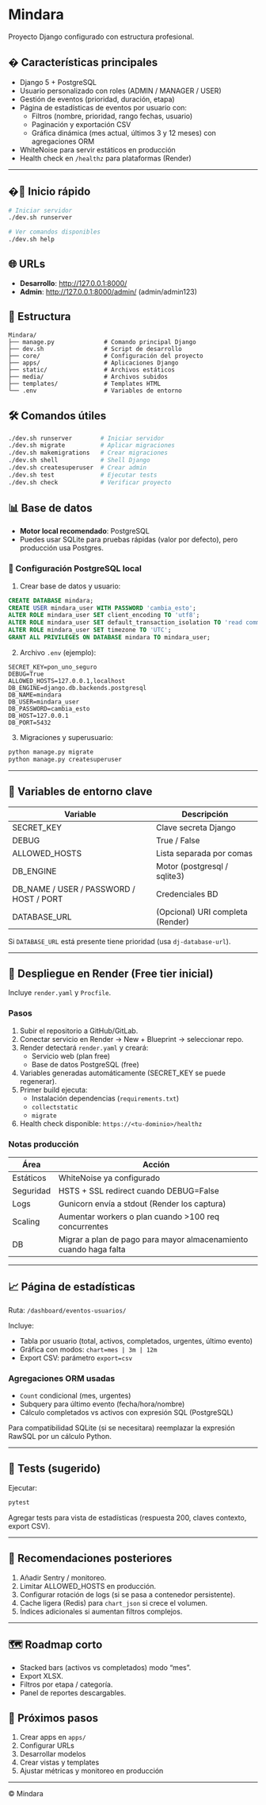 # Mindara

Proyecto Django configurado con estructura profesional.

## � Características principales

- Django 5 + PostgreSQL
- Usuario personalizado con roles (ADMIN / MANAGER / USER)
- Gestión de eventos (prioridad, duración, etapa)
- Página de estadísticas de eventos por usuario con:
	- Filtros (nombre, prioridad, rango fechas, usuario)
	- Paginación y exportación CSV
	- Gráfica dinámica (mes actual, últimos 3 y 12 meses) con agregaciones ORM
- WhiteNoise para servir estáticos en producción
- Health check en `/healthz` para plataformas (Render)

---

## �🚀 Inicio rápido

```bash
# Iniciar servidor
./dev.sh runserver

# Ver comandos disponibles
./dev.sh help
```

## 🌐 URLs

- **Desarrollo**: http://127.0.0.1:8000/
- **Admin**: http://127.0.0.1:8000/admin/ (admin/admin123)

## 📁 Estructura

```
Mindara/
├── manage.py              # Comando principal Django
├── dev.sh                 # Script de desarrollo
├── core/                  # Configuración del proyecto
├── apps/                  # Aplicaciones Django
├── static/                # Archivos estáticos
├── media/                 # Archivos subidos
├── templates/             # Templates HTML
└── .env                   # Variables de entorno
```

## 🛠️ Comandos útiles

```bash
./dev.sh runserver        # Iniciar servidor
./dev.sh migrate          # Aplicar migraciones
./dev.sh makemigrations   # Crear migraciones
./dev.sh shell            # Shell Django
./dev.sh createsuperuser  # Crear admin
./dev.sh test             # Ejecutar tests
./dev.sh check            # Verificar proyecto
```

## 📊 Base de datos

- **Motor local recomendado**: PostgreSQL
- Puedes usar SQLite para pruebas rápidas (valor por defecto), pero producción usa Postgres.

### 🔧 Configuración PostgreSQL local

1. Crear base de datos y usuario:
```sql
CREATE DATABASE mindara;
CREATE USER mindara_user WITH PASSWORD 'cambia_esto';
ALTER ROLE mindara_user SET client_encoding TO 'utf8';
ALTER ROLE mindara_user SET default_transaction_isolation TO 'read committed';
ALTER ROLE mindara_user SET timezone TO 'UTC';
GRANT ALL PRIVILEGES ON DATABASE mindara TO mindara_user;
```
2. Archivo `.env` (ejemplo):
```
SECRET_KEY=pon_uno_seguro
DEBUG=True
ALLOWED_HOSTS=127.0.0.1,localhost
DB_ENGINE=django.db.backends.postgresql
DB_NAME=mindara
DB_USER=mindara_user
DB_PASSWORD=cambia_esto
DB_HOST=127.0.0.1
DB_PORT=5432
```
3. Migraciones y superusuario:
```bash
python manage.py migrate
python manage.py createsuperuser
```

---

## 🌱 Variables de entorno clave

| Variable | Descripción |
|----------|-------------|
| SECRET_KEY | Clave secreta Django |
| DEBUG | True / False |
| ALLOWED_HOSTS | Lista separada por comas |
| DB_ENGINE | Motor (postgresql / sqlite3) |
| DB_NAME / USER / PASSWORD / HOST / PORT | Credenciales BD |
| DATABASE_URL | (Opcional) URI completa (Render) |

Si `DATABASE_URL` está presente tiene prioridad (usa `dj-database-url`).

---

## 🚀 Despliegue en Render (Free tier inicial)

Incluye `render.yaml` y `Procfile`.

### Pasos
1. Subir el repositorio a GitHub/GitLab.
2. Conectar servicio en Render → New + Blueprint → seleccionar repo.
3. Render detectará `render.yaml` y creará:
	- Servicio web (plan free)
	- Base de datos PostgreSQL (free)
4. Variables generadas automáticamente (SECRET_KEY se puede regenerar).
5. Primer build ejecuta:
	- Instalación dependencias (`requirements.txt`)
	- `collectstatic`
	- `migrate`
6. Health check disponible: `https://<tu-dominio>/healthz`

### Notas producción
| Área | Acción |
|------|--------|
| Estáticos | WhiteNoise ya configurado |
| Seguridad | HSTS + SSL redirect cuando DEBUG=False |
| Logs | Gunicorn envía a stdout (Render los captura) |
| Scaling | Aumentar workers o plan cuando >100 req concurrentes |
| DB | Migrar a plan de pago para mayor almacenamiento cuando haga falta |

---

## 📈 Página de estadísticas
Ruta: `/dashboard/eventos-usuarios/`

Incluye:
- Tabla por usuario (total, activos, completados, urgentes, último evento)
- Gráfica con modos: `chart=mes | 3m | 12m`
- Export CSV: parámetro `export=csv`

### Agregaciones ORM usadas
- `Count` condicional (mes, urgentes)
- Subquery para último evento (fecha/hora/nombre)
- Cálculo completados vs activos con expresión SQL (PostgreSQL)

Para compatibilidad SQLite (si se necesitara) reemplazar la expresión RawSQL por un cálculo Python.

---

## 🧪 Tests (sugerido)
Ejecutar:
```bash
pytest
```
Agregar tests para vista de estadísticas (respuesta 200, claves contexto, export CSV).

---

## 🔐 Recomendaciones posteriores
1. Añadir Sentry / monitoreo.
2. Limitar ALLOWED_HOSTS en producción.
3. Configurar rotación de logs (si se pasa a contenedor persistente).
4. Cache ligera (Redis) para `chart_json` si crece el volumen.
5. Índices adicionales si aumentan filtros complejos.

---

## 🗺 Roadmap corto
- Stacked bars (activos vs completados) modo “mes”.
- Export XLSX.
- Filtros por etapa / categoría.
- Panel de reportes descargables.

## 🎯 Próximos pasos

1. Crear apps en `apps/`
2. Configurar URLs
3. Desarrollar modelos
4. Crear vistas y templates
5. Ajustar métricas y monitoreo en producción

---

© Mindara
